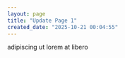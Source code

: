 ```yaml
---
layout: page
title: "Update Page 1"
created_date: "2025-10-21 00:04:55"
---
```


adipiscing ut lorem at libero 
